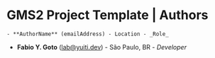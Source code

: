 # GMS2 Project Template | Authors

    - **AuthorName** (emailAddress) - Location - _Role_

- **Fabio Y. Goto** (lab@yuiti.dev) - São Paulo, BR - _Developer_
